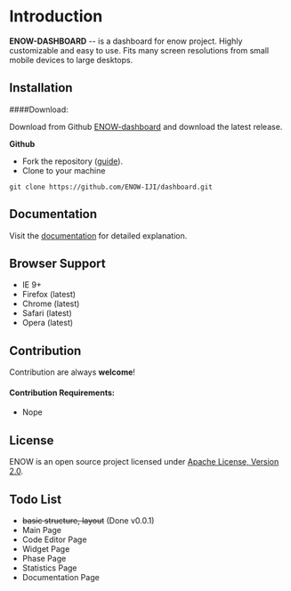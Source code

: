 Introduction
============




**ENOW-DASHBOARD** -- is a dashboard for enow project. Highly customizable and easy to use. Fits many screen resolutions from small mobile devices to large desktops.



Installation
------------

####Download:

Download from Github [ ENOW-dashboard](https://github.com/ENOW-IJI/dashboard/) and download the latest release.


**Github**

- Fork the repository ([guide](https://help.github.com/articles/fork-a-repo/)).
- Clone to your machine
```
git clone https://github.com/ENOW-IJI/dashboard.git
```

Documentation
-------------
Visit the [documentation](https://idont.have.url) for detailed explanation.

Browser Support
---------------
- IE 9+
- Firefox (latest)
- Chrome (latest)
- Safari (latest)
- Opera (latest)

Contribution
------------
Contribution are always **welcome**!

#### Contribution Requirements:

- Nope


License
-------
ENOW is an open source project licensed under [Apache License, Version 2.0](https://opensource.org/licenses/Apache-2.0).

Todo List
---------
- ~~basic structure, layout~~ (Done v0.0.1)
- Main Page
- Code Editor Page
- Widget Page
- Phase Page
- Statistics Page
- Documentation Page
